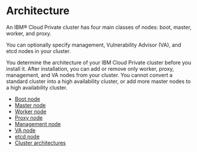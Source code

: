 # Architecture

An IBM® Cloud Private cluster has four main classes of nodes: boot, master, worker, and proxy.

You can optionally specify management, Vulnerability Advisor (VA), and etcd nodes in your cluster.

You determine the architecture of your IBM Cloud Private cluster before you install it. After installation, you can add or remove only worker, proxy, management, and VA nodes from your cluster. You cannot convert a standard cluster into a high availability cluster, or add more master nodes to a high availability cluster.

-   [Boot node](https://www.ibm.com/support/knowledgecenter/SSBS6K_3.1.2/getting_started/architecture.html?view=kc#boot)
-   [Master node](https://www.ibm.com/support/knowledgecenter/SSBS6K_3.1.2/getting_started/architecture.html?view=kc#master)
-   [Worker node](https://www.ibm.com/support/knowledgecenter/SSBS6K_3.1.2/getting_started/architecture.html?view=kc#worker)
-   [Proxy node](https://www.ibm.com/support/knowledgecenter/SSBS6K_3.1.2/getting_started/architecture.html?view=kc#proxy)
-   [Management node](https://www.ibm.com/support/knowledgecenter/SSBS6K_3.1.2/getting_started/architecture.html?view=kc#management)
-   [VA node](https://www.ibm.com/support/knowledgecenter/SSBS6K_3.1.2/getting_started/architecture.html?view=kc#va)
-   [etcd node](https://www.ibm.com/support/knowledgecenter/SSBS6K_3.1.2/getting_started/architecture.html?view=kc#etcd)
-   [Cluster architectures](https://www.ibm.com/support/knowledgecenter/SSBS6K_3.1.2/getting_started/architecture.html?view=kc#cluster)


